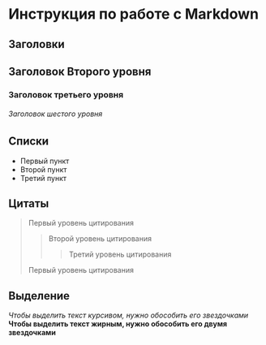 # Инструкция по работе с Markdown

## Заголовки
##  Заголовок Второго уровня
### Заголовок третьего уровня
###### Заголовок шестого уровня

## Списки
* Первый пункт
* Второй пункт
* Третий пункт

## Цитаты
> Первый уровень цитирования
>> Второй уровень цитирования
>>> Третий уровень цитирования
>
>Первый уровень цитирования

## Выделение
*Чтобы выделить текст курсивом, нужно обособить его звездочками*
**Чтобы выделить текст жирным, нужно обособить его двумя звездочками**